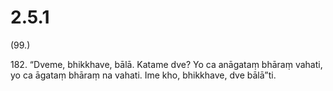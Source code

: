 # 2.5.1

(99.)

182\. “Dveme, bhikkhave, bālā. Katame dve? Yo ca anāgataṃ bhāraṃ vahati, yo ca āgataṃ bhāraṃ na vahati. Ime kho, bhikkhave, dve bālā”ti.
